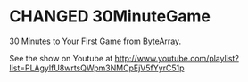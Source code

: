 CHANGED
30MinuteGame
============

30 Minutes to Your First Game from ByteArray.

See the show on Youtube at http://www.youtube.com/playlist?list=PLAgylfU8wrtsQWpm3NMCpEjV5fYyrC51p


